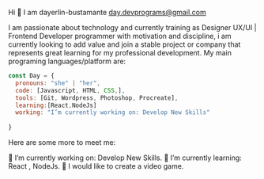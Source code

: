 Hi  👋 I am dayerlin-bustamante 
day.devprograms@gmail.com 

I am passionate about technology and currently training as Designer UX/UI | Frontend Developer programmer with motivation and discipline, i am currently looking to add value and join a stable project or company that represents great learning for my professional development. My main programing languages/platform are:

```javascript
const Day = {
  pronouns: "she" | "her",
  code: [Javascript, HTML, CSS,],
  tools: [Git, Wordpress, Photoshop, Procreate],
  learning:[React,NodeJs]
  working: "I’m currently working on: Develop New Skills"
  
}
```
 
Here are some more to meet me:

🔭 I’m currently working on: Develop New Skills.
🌱 I’m currently learning: React , NodeJs.
👾 I would like to create a video game.
